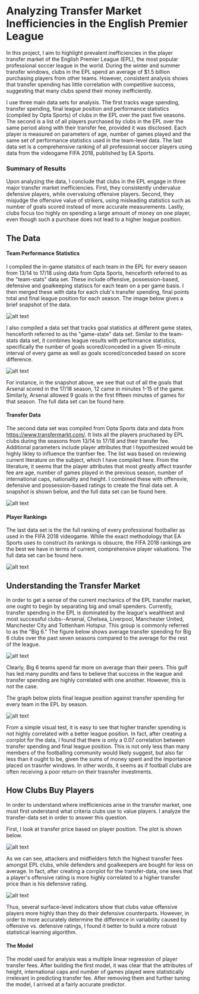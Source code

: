 # Analyzing Transfer Market Inefficiencies in the English Premier League #

	
  
  In this project, I aim to highlight prevalent inefficiencies in the player transfer market of the English Premier League (EPL), the most popular professional soccer league in the world. During the winter and summer transfer windows, clubs in the EPL spend an average of $1.5 billion purchasing players from other teams. However, consistent analysis shows that transfer spending has little correlation with competitive success, suggesting that many clubs spend their money inefficiently.
	
  I use three main data sets for analysis. The first tracks wage spending, transfer spending, final league position and performance statistics (compiled by Opta Sports) of clubs in the EPL over the past five seasons. The second is a list of all players purchased by clubs in the EPL over the same period along with their transfer fee, provided it was disclosed. Each player is measured on parameters of age, number of games played and the same set of performance statistics used in the team-level data. The last data set is a comprehensive ranking of all professional soccer players using data from the videogame FIFA 2018, published by EA Sports.
  
 
### Summary of Results ###

  Upon analyzing the data, I conclude that clubs in the EPL engage in three major transfer market inefficiencies. First, they consistently undervalue defensive players, while overvaluing offensive players. Second, they misjudge the offensive value of strikers, using misleading statistics such as number of goals scored instead of more accurate measurements. Lastly, clubs focus too highly on spending a large amount of money on one player, even though such a purchase does not lead to a higher league position. 



## The Data ##

#### Team Performance Statistics ####
I compiled the in-game statsitcs of each team in the EPL for every season from 13/14 to 17/18 using data from Opta Sports, henceforth referred to as the "team-stats" data set. These include offensive, possession-based, defensive and goalkeeping statiscs for each team on a per game basis. I then merged these with data for each club's transfer spending, final points total and final league position for each season. The image below gives a brief snapshot of the data.

![alt text](https://github.com/Ajay-Chopra/EPL-Trasnfer-Market/blob/master/Images/Competitve%20Stats%20Data-Set.png)

I also compiled a data set that tracks goal statistics at different game states, henceforth referred to as the "game-state" data set. Similar to the team-stats data set, it combines league results with performance statistics, specifically the number of goals scored/conceded in a given 15-minute interval of every game as well as goals scored/conceded based on score difference.

![alt text](https://github.com/Ajay-Chopra/EPL-Trasnfer-Market/blob/master/Images/Game-State-Data.png)

For instance, in the snapshot above, we see that out of all the goals that Arsenal scored in the 17/18 season, 12 came in minutes 1-15 of the game. Similarly, Arsenal allowed 9 goals in the first fifteen minutes of games for that season. The full data set can be found here. 


#### Transfer Data ####
The second data set was compiled from Opta Sports data and data from https://www.transfermarkt.com/. It lists all the players pruchased by EPL clubs during the seasons from 13/14 to 17/18 and their transfer fee. Additional parameters include player attributes that I hypothesized would be highly likley to influence the tranfser fee. The list was based on reviewing current literature on the subject, which I have compiled here. From the literature, it seems that the player attributes that most greatly affect trasnfer fee are age, number of games played in the previous season, number of international caps, nationality and height. I combined these with offensvie, defensive and possession-based ratings to create the final data set. A snapshot is shown below, and the full data set can be found here.

![alt text](https://github.com/Ajay-Chopra/EPL-Trasnfer-Market/blob/master/Images/Transfer-Data.png)

#### Player Rankings ####

The last data set is the the full ranking of every professional footballer as used in the FIFA 2018 videogame. While the exact methodology that EA Sports uses to construct its rankings is obsucre, the FIFA 2018 rankings are the best we have in terms of current, comprehensive player valuations. The full data set can be found here.

![alt text](https://github.com/Ajay-Chopra/EPL-Trasnfer-Market/blob/master/Images/Player-Rankings.png)


## Understanding the Transfer Market ##

In order to get a sense of the current mechanics of the EPL transfer market, one ought to begin by separating big and small spenders. Currently, transfer spending in the EPL is dominated by the league's wealthiest and most successful clubs--Arsenal, Chelsea, Liverpool, Manchester United, Manchester City and Tottenham Hotspur. This group is commonly referred to as the "Big 6." The figure below shows average transfer spending for Big 6 clubs over the past seven seasons compared to the average for the rest of the league.


![alt text](
https://github.com/Ajay-Chopra/EPL-Trasnfer-Market/blob/master/Images/Big%20Six%20vs.%20Rest%20of%20League%20Transfer%20Spending.png
)

Clearly, Big 6 teams spend far more on average than their peers. This gulf has led many pundits and fans to believe that success in the league and transfer spending are highly correlated with one another. However, this is not the case. 

The graph below plots final league position against transfer spending for every team in the EPL by season.

![alt text](https://github.com/Ajay-Chopra/EPL-Trasnfer-Market/blob/master/Images/Position%20vs.%20Transfer%20Spending%20Plot.png)


From a simple visual test, it is easy to see that higher transfer spending is not highly correlated with a better league position. In fact, after creating a corrplot for the data, I found that there is only a 0.07 correlation between transfer spending and final league position. This is not only less than many members of the footballing community would likely suggest, but also far less than it ought to be, given the sums of money spent and the importance placed on trasnfer windows. In other words, it seems as if football clubs are often receiving a poor return on their trasnsfer investments. 


## How Clubs Buy Players ##

In order to understand where inefficienices arise in the transfer market, one must first understand what criteria clubs use to value players. I analyze the transfer-data set in order to answer this question.

First, I look at transfer price based on player position. The plot is shown below.


![alt text](https://github.com/Ajay-Chopra/EPL-Trasnfer-Market/blob/master/Images/Transfer%20Fee%20vs.%20Player%20Position.png)

As we can see, attackers and midfielders fetch the highest transfer fees amongst EPL clubs, while defenders and goalkeepers are bought for less on average. In fact, after creating a corrplot for the transfer-data, one sees that a player's offensive rating is more highly correlated to a higher transfer price than is his defensive rating.

![alt text](https://github.com/Ajay-Chopra/EPL-Trasnfer-Market/blob/master/Images/Transfer%20CorrPlot.png)

Thus, several surface-level indicators show that clubs value offensive players more highly than they do their defensive counterparts. However, in order to more accurately determine the difference in variability caused by offensive vs. defensive ratings, I found it better to build a more robust statistical learning algorithm.

#### The Model ####

The model used for analysis was a multiple linear regression of player transfer fees. After building the first model, it was clear that the attributes of height, international caps and number of games played were statistically irrelevant in predicting transfer fee. After removing them and further tuning the model, I arrived at a fairly accurate predictor.





















































